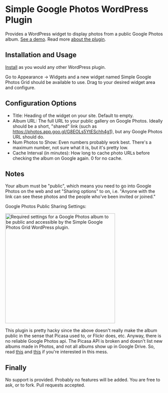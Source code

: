 # Simple Google Photos WordPress Plugin
Provides a WordPress widget to display photos from a public Google Photos album. [See a demo](https://josheli.com). Read more [about the plugin](https://josheli.com/knob/2017/11/21/simple-google-photos-a-wordpress-plugin/).

## Installation and Usage
[Install](https://codex.wordpress.org/Managing_Plugins#Installing_Plugins) as you would any other WordPress plugin.

Go to Appearance -> Widgets and a new widget named Simple Google Photos Grid should be available to use. Drag to your desired widget area and configure.

## Configuration Options
 - Title: Heading of the widget on your site. Default to empty.
 - Album URL: The full URL to your public gallery on Google Photos. Ideally should be a short, "shared" link (such as https://photos.app.goo.gl/G8EOLs5YtESchh4g1), but any Google Photos URL should do.
 - Num Photos to Show: Even numbers probably work best. There's a maximum number, not sure what it is, but it's pretty low.
 - Cache Interval (in minutes): How long to cache photo URLs before checking the album on Google again. 0 for no cache.

## Notes
Your album must be "public", which means you need to go into Google Photos on the web and set "Sharing options" to on, i.e. "Anyone with the link can see these photos and the people who've been invited or joined." 
 
Google Photos Public Sharing Settings:

<img src="https://josheli.com/wp-content/uploads/Screen-Shot-2017-11-20-at-10.40.34-PM.png" width="350" alt="Required settings for a Google Photos album to be public and accessible by the Simple Google Photos Grid WordPress plugin.">

This plugin is pretty hacky since the above doesn't really make the album public in the sense that Picasa used to, or Flickr does, etc. Anyway, there is no reliable Google Photos api. The Picasa API is broken and doesn't list new albums made in Photos, and not all albums show up in Google Drive. So, read [this](https://kunnas.com/google-photos-is-a-disaster/) and [this](https://productforums.google.com/forum/#!topic/photos/WuqfNazcqh4) if you're interested in this mess.

## Finally
No support is provided. Probably no features will be added. You are free to ask, or to fork. Pull requests accepted.
